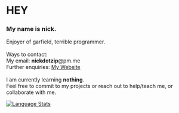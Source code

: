 # HEY
### My name is nick.
Enjoyer of garfield, terrible programmer.
<br>
<br>
Ways to contact:
<br>
My email: **nickdotzip**@pm.me
<br>
Further enquiries: [My Website](https://dotzip.xyz)
<br>
<br>
I am currently learning **nothing**.
<br>
Feel free to commit to my projects or reach out to help/teach me, or collaborate with me.

[![Language Stats](https://github-readme-stats.vercel.app/api/top-langs/?username=nickdotzip&langs_count=5&theme=tokyonight)]()
